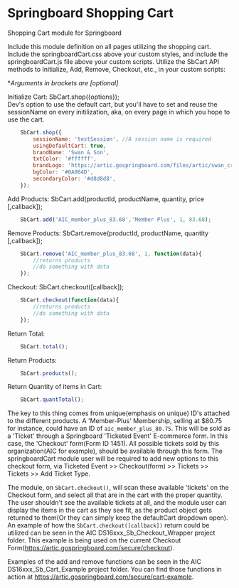 # Springboard Shopping Cart  
Shopping Cart module for Springboard

Include this module definition on all pages utilizing the shopping cart. Include the springboardCart.css above your custom styles, and include the springboardCart.js file above your custom scripts. Utilize the SbCart API methods to Initialize, Add, Remove, Checkout, etc., in your custom scripts:   

**Arguments in brackets are [optional]*

Initialize Cart: SbCart.shop({options});  
Dev's option to use the default cart, but you'll have to set and reuse the sessionName on every initilization, aka, on every page in which you hope to use the cart.
```javascript
	SbCart.shop({
		sessionName: 'testSession', //A session name is required
		usingDefaultCart: true,
		brandName: 'Swan & Son',
		txtColor: '#ffffff',
		brandLogo: 'https://artic.gospringboard.com/files/artic/swan_crop2.png',
		bgColor: '#0A004D',
		secondaryColor: '#d8d8d8',
	});
```

Add Products: SbCart.add(productId, productName, quantity, price [,callback]);
```javascript
	SbCart.add('AIC_member_plus_83.68','Member Plus', 1, 83.68);
```

Remove Products: SbCart.remove(productId, productName, quantity [,callback]);
```javascript
	SbCart.remove('AIC_member_plus_83.68', 1, function(data){
		//returns products
		//do something with data
	});
```	

Checkout: SbCart.checkout([callback]);
```javascript
	SbCart.checkout(function(data){
		//returns products
		//do something with data
	});
```	

Return Total:
```javascript
	SbCart.total();
```	

Return Products:
```javascript
	SbCart.products();
```	

Return Quantity of items in Cart:
```javascript
	SbCart.quantTotal();
```	



The key to this thing comes from unique(emphasis on unique) ID's attached to the different products. A 'Member-Plus' Membership, selling at $80.75 for instance, could have an ID of `aic_member_plus_80.75`. This will be sold as a 'Ticket' through a Springboard 'Ticketed Event' E-commerce form. In this case, the 'Checkout' form(Form ID 1451). All possible tickets sold by this organization(AIC for example), should be available through this form. The springboardCart module user will be required to add new options to this checkout form, via Ticketed Event >> Checkout(form) >> Tickets >> Tickets >> Add Ticket Type. 

The module, on `SbCart.checkout()`, will scan these available 'tickets' on the Checkout form, and select all that are in the cart with the proper quantity. The user shouldn't see the available tickets at all, and the module user can display the items in the cart as they see fit, as the product object gets returned to them(Or they can simply keep the defaultCart dropdown open). An example of how the `SbCart.checkout([callback])` return could be utilized can be seen in the AIC DS16xxx_Sb_Checkout_Wrapper project folder. This example is being used on the current Checkout Form(https://artic.gospringboard.com/secure/checkout).  

Examples of the add and remove functions can be seen in the AIC DS16xxx_Sb_Cart_Example project folder. You can find those functions in action at https://artic.gospringboard.com/secure/cart-example.